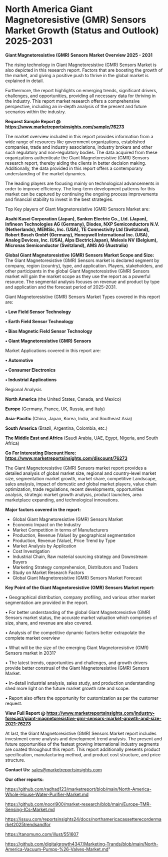 # North America Giant Magnetoresistive (GMR) Sensors Market Growth (Status and Outlook) 2025-2031

<Strong> Giant Magnetoresistive (GMR) Sensors Market Overview 2025 - 2031</strong>

The rising technology in Giant Magnetoresistive (GMR) Sensors Market is also depicted in this research report. Factors that are boosting the growth of the market, and giving a positive push to thrive in the global market is explained in detail.

Furthermore, the report highlights on emerging trends, significant drivers, challenges, and opportunities, providing all necessary data for thriving in the industry. This report market research offers a comprehensive perspective, including an in-depth analysis of the present and future scenarios within the industry.

<strong>Request Sample Report @ <a href=https://www.marketreportsinsights.com/sample/76273>https://www.marketreportsinsights.com/sample/76273</a></strong>

The market overview included in this report provides information from a wide range of resources like government organizations, established companies, trade and industry associations, industry brokers and other such regulatory and non-regulatory bodies. The data acquired from these organizations authenticate the Giant Magnetoresistive (GMR) Sensors research report, thereby aiding the clients in better decision making. Additionally, the data provided in this report offers a contemporary understanding of the market dynamics.

The leading players are focusing mainly on technological advancements in order to improve efficiency. The long-term development patterns for this market can be captured by continuing the ongoing process improvements and financial stability to invest in the best strategies.

Top Key players of Giant Magnetoresistive (GMR) Sensors Market are:

<strong>Asahi Kasei Corporation (Japan), Sanken Electric Co., Ltd. (Japan), Infineon Technologies AG (Germany), Diodes, NXP Semiconductors N.V. (Netherlands), MEMSic, Inc. (USA), TE Connectivity Ltd (Switzland), Robert Bosch GmbH (Germany), Honeywell International Inc. (USA), Analog Devices, Inc. (USA), Alps Electric(Japan), Melexis NV (Belgium), Micronas Semiconductor (Switzland), AMS AG (Australia)</strong>

<strong><b>Global Giant Magnetoresistive (GMR) Sensors Market Scope and Size:</b></strong>
The Giant Magnetoresistive (GMR) Sensors market is declared segment by company, region (country), type, and application. Players, stakeholders, and other participants in the global Giant Magnetoresistive (GMR) Sensors market will gain the market scope as they use the report as a powerful resource. The segmental analysis focuses on revenue and product by type and application and the forecast period of 2025-2031.

Giant Magnetoresistive (GMR) Sensors Market Types covered in this report are:

<strong>• Low Field Sensor Technology

• Earth Field Sensor Technology

• Bias Magnetic Field Sensor Technology

• Giant Magnetoresistive (GMR) Sensors</strong>

Market Applications covered in this report are:

<strong>• Automotive

• Consumer Electronics

• Industrial Applications</strong> 

Regional Analysis

<strong>North America</strong> (the United States, Canada, and Mexico)

<strong>Europe</strong> (Germany, France, UK, Russia, and Italy)

<strong>Asia-Pacific</strong> (China, Japan, Korea, India, and Southeast Asia)

<strong>South America</strong> (Brazil, Argentina, Colombia, etc.)

<strong>The Middle East and Africa</strong> (Saudi Arabia, UAE, Egypt, Nigeria, and South Africa)

<strong>Go For Interesting Discount Here: <a href=https://www.marketreportsinsights.com/discount/76273>https://www.marketreportsinsights.com/discount/76273</a></strong>

The Giant Magnetoresistive (GMR) Sensors market report provides a detailed analysis of global market size, regional and country-level market size, segmentation market growth, market share, competitive Landscape, sales analysis, impact of domestic and global market players, value chain optimization, trade regulations, recent developments, opportunities analysis, strategic market growth analysis, product launches, area marketplace expanding, and technological innovations.

<strong><b>Major factors covered in the report:</b></strong>
<ul>
  <li>Global Giant Magnetoresistive (GMR) Sensors Market </li>
  <li>Economic Impact on the Industry</li>
  <li>Market Competition in terms of Manufacturers</li>
  <li>Production, Revenue (Value) by geographical segmentation</li>
  <li>Production, Revenue (Value), Price Trend by Type</li>
  <li>Market Analysis by Application</li>
  <li>Cost Investigation</li>
  <li>Industrial Chain, Raw material sourcing strategy and Downstream Buyers</li>
  <li>Marketing Strategy comprehension, Distributors and Traders</li>
  <li>Study on Market Research Factors</li>
  <li>Global Giant Magnetoresistive (GMR) Sensors Market Forecast</li>
</ul>

<strong><b>Key Point of the Giant Magnetoresistive (GMR) Sensors Market report:</b></strong>

• Geographical distribution, company profiling, and various other market segmentation are provided in the report.

• For better understanding of the global Giant Magnetoresistive (GMR) Sensors market status, the accurate market valuation which comprises of size, share, and revenue are also covered.

• Analysis of the competitive dynamic factors better extrapolate the complete market overview

• What will be the size of the emerging Giant Magnetoresistive (GMR) Sensors market in 2031?

• The latest trends, opportunities and challenges, and growth drivers provide better construal of the Giant Magnetoresistive (GMR) Sensors Market.

• In-detail industrial analysis, sales study, and production understanding shed more light on the future market growth rate and scope.

• Report also offers the opportunity for customization as per the customer request.

<strong><b>View Full Report @ <a href=https://www.marketreportsinsights.com/industry-forecast/giant-magnetoresistive-gmr-sensors-market-growth-and-size-2021-76273>https://www.marketreportsinsights.com/industry-forecast/giant-magnetoresistive-gmr-sensors-market-growth-and-size-2021-76273</a></b></strong>


At last, the Giant Magnetoresistive (GMR) Sensors Market report includes investment come analysis and development trend analysis. The present and future opportunities of the fastest growing international industry segments are coated throughout this report. This report additionally presents product specification, manufacturing method, and product cost structure, and price structure.

<strong>Contact Us:</strong>
sales@marketreportsinsights.com

<strong>Our other reports:</strong>

<a href=https://github.com/radhad123/marketreport/blob/main/North-America-Whole-House-Water-Purifier-Market.md>https://github.com/radhad123/marketreport/blob/main/North-America-Whole-House-Water-Purifier-Market.md</a>

<a href=https://github.com/noori900/market-research/blob/main/Europe-TMR-Sensing-ICs-Market.md>https://github.com/noori900/market-research/blob/main/Europe-TMR-Sensing-ICs-Market.md</a>

<a href=https://issuu.com/reportsinsights24/docs/northamericacassetterecordermarket2025trendsandfor>https://issuu.com/reportsinsights24/docs/northamericacassetterecordermarket2025trendsandfor</a>

<a href=https://tanomuno.com/illust/551607>https://tanomuno.com/illust/551607</a>

<a href=https://github.com/digitalgrowth4347/Marketing-Trands/blob/main/North-America-Vacuum-Pumps-%26-Valves-Market.md>https://github.com/digitalgrowth4347/Marketing-Trands/blob/main/North-America-Vacuum-Pumps-%26-Valves-Market.md</a>"
